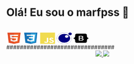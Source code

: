  <h1> Olá! Eu sou o marfpss 👋</h1>

<div style="display: inline_block"><br>
  <img align="center" alt="Marfpss-HTML" height="30" width="40" src="https://raw.githubusercontent.com/devicons/devicon/master/icons/html5/html5-original.svg">
  <img align="center" alt="Marfpss-CSS" height="30" width="40" src="https://raw.githubusercontent.com/devicons/devicon/master/icons/css3/css3-original.svg">
  <img align="center" alt="Marfpss-Js" height="30" width="40" src="https://raw.githubusercontent.com/devicons/devicon/master/icons/javascript/javascript-plain.svg">
  <img align="center" alt="Marfpss-Lua" height="30" width="40" src="https://raw.githubusercontent.com/devicons/devicon/master/icons/lua/lua-plain.svg">
  <img align="center" alt="Marfpss-Bootstrap" height="30" width="40" src="https://raw.githubusercontent.com/devicons/devicon/master/icons/bootstrap/bootstrap-plain.svg">
</div>
################################
 
<div align="center">
  <a href="https://github.com/mbbrpiuoficial">
 <img height="180em" src="https://github-readme-stats.vercel.app/api?username=mbbrpiuoficial&show_icons=true&theme=dark&include_all_commits=true&count_private=true"/>
  <img height="180em" src="https://github-readme-stats.vercel.app/api/top-langs/?username=mbbrpiuoficial&layout=compact&langs_count=7&theme=dark"/>
</div>
